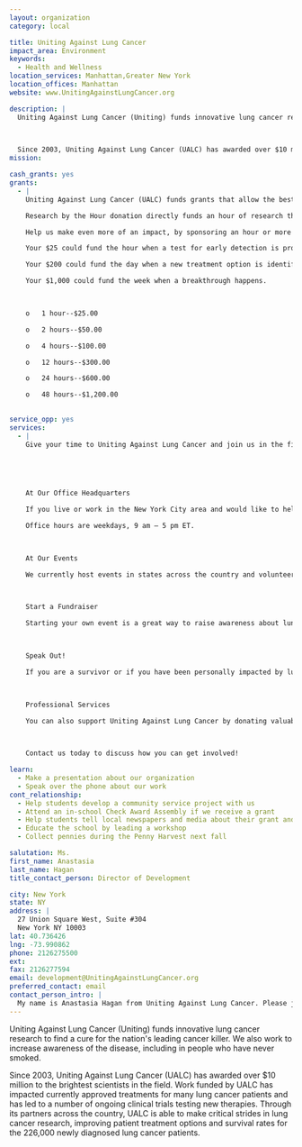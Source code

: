```yaml
---
layout: organization
category: local

title: Uniting Against Lung Cancer
impact_area: Environment
keywords: 
  - Health and Wellness
location_services: Manhattan,Greater New York
location_offices: Manhattan
website: www.UnitingAgainstLungCancer.org

description: |
  Uniting Against Lung Cancer (Uniting) funds innovative lung cancer research to find a cure for the nation's leading cancer killer. We also work to increase awareness of the disease, including in people who have never smoked.

  

  Since 2003, Uniting Against Lung Cancer (UALC) has awarded over $10 million to the brightest scientists in the field. Work funded by UALC has impacted currently approved treatments for many lung cancer patients and has led to a number of ongoing clinical trials testing new therapies.  Through its partners across the country, UALC is able to make critical strides in lung cancer research, improving patient treatment options and survival rates for the 226,000 newly diagnosed lung cancer patients.  
mission: 

cash_grants: yes
grants: 
  - |
    Uniting Against Lung Cancer (UALC) funds grants that allow the best and the brightest lung cancer researchers to launch innovative research projects—projects that could hold the key to a cure, projects which would otherwise go unfunded.

    Research by the Hour donation directly funds an hour of research through these crucial grants. Every hour is vital.

    Help us make even more of an impact, by sponsoring an hour or more through Research by the Hour:

    Your $25 could fund the hour when a test for early detection is proven effective.

    Your $200 could fund the day when a new treatment option is identified.

    Your $1,000 could fund the week when a breakthrough happens.

    

    o	1 hour--$25.00

    o	2 hours--$50.00

    o	4 hours--$100.00

    o	12 hours--$300.00

    o	24 hours--$600.00

    o	48 hours--$1,200.00

    
service_opp: yes
services: 
  - |
    Give your time to Uniting Against Lung Cancer and join us in the fight!

    

     

    At Our Office Headquarters

    If you live or work in the New York City area and would like to help, we'd love to meet you!

    Office hours are weekdays, 9 am – 5 pm ET.

    

    At Our Events

    We currently host events in states across the country and volunteers make it happen. We can put you in touch with local event coordinators so you can lend a hand. And if Uniting Against Lung Cancer does not currently host an event in your area, consider starting your own fundraiser!

    

    Start a Fundraiser

    Starting your own event is a great way to raise awareness about lung cancer and the funds so desperately needed for research. Learn more about working with Uniting Against Lung Cancer.

    

    Speak Out!

    If you are a survivor or if you have been personally impacted by lung cancer, share your story. If you are interested in being featured in our newsletter “Breathing Room” or could be a resource for journalists focusing on lung cancer, we want to hear from you. Help us to raise awareness across the country. Reach out to us today!

    

    Professional Services

    You can also support Uniting Against Lung Cancer by donating valuable professional services. Some ideas include writing, graphic design, and technology consulting. If you feel you have a professional service to offer, please contact us.

    

    Contact us today to discuss how you can get involved!

learn: 
  - Make a presentation about our organization
  - Speak over the phone about our work
cont_relationship: 
  - Help students develop a community service project with us
  - Attend an in-school Check Award Assembly if we receive a grant
  - Help students tell local newspapers and media about their grant and/or project with us
  - Educate the school by leading a workshop
  - Collect pennies during the Penny Harvest next fall

salutation: Ms.
first_name: Anastasia
last_name: Hagan
title_contact_person: Director of Development

city: New York
state: NY
address: |
  27 Union Square West, Suite #304  
  New York NY 10003
lat: 40.736426
lng: -73.990862
phone: 2126275500
ext: 
fax: 2126277594
email: development@UnitingAgainstLungCancer.org
preferred_contact: email
contact_person_intro: |
  My name is Anastasia Hagan from Uniting Against Lung Cancer. Please join me and our team to raise funds for and awareness about lung cancer research.  We are excited about continuing our work with Common Cents schools and look forward to hearing from you!
---
```

Uniting Against Lung Cancer (Uniting) funds innovative lung cancer research to find a cure for the nation's leading cancer killer. We also work to increase awareness of the disease, including in people who have never smoked.



Since 2003, Uniting Against Lung Cancer (UALC) has awarded over $10 million to the brightest scientists in the field. Work funded by UALC has impacted currently approved treatments for many lung cancer patients and has led to a number of ongoing clinical trials testing new therapies.  Through its partners across the country, UALC is able to make critical strides in lung cancer research, improving patient treatment options and survival rates for the 226,000 newly diagnosed lung cancer patients.  